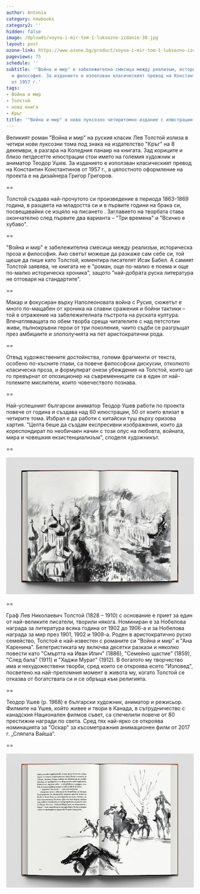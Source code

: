 ```yaml
---
author: Antonia
category: newbooks
category2: ''
hidden: false
image: /Uploads/voyna-i-mir-tom-1-luksozno-izdanie-30.jpg
layout: post
ozone-link: https://www.ozone.bg/product/voyna-i-mir-tom-1-luksozno-izdanie/
pageviews: 75
schedule: ''
subtitle: '"Война и мир" е забележителна смесица между реализъм, историческа проза
  и философия. За изданието е използван класическият превод на Константин Константинов
  от 1957 г.'
tags:
- Война и мир
- Толстой
- нова книга
- Кръг
title: '"Война и мир" в ново луксозно четиритомно издание с илюстрации на Теодор Ушев'
---
```


Великият роман "Война и мир" на руския класик Лев Толстой излиза в четири нови луксозни тома под знака на издателство "Кръг" на 8 декември, в разгара на Коледния панаир на книгата. Зад кориците и близо петдесетте илюстрации стои името на големия художник и аниматор Теодор Ушев. За изданието е използван класическият превод на Константин Константинов от 1957 г., а цялостното оформление на проекта е на дизайнера Григор Григоров.

\==

Толстой създава най-прочутото си произведение в периода 1863-1869 година, в разцвета на младостта си и в първите години на брака си, посвещавайки се изцяло на писането . Заглавието на творбата става окончателно след първите два варианта – "Три времена" и "Всичко е хубаво". 

\==

"Война и мир" е забележителна смесица между реализъм, историческа проза и философия. Ако светът можеше да разкаже сам себе си, той щеше да пише като Толстой, коментира писателят Исак Бабел. А самият Толстой заявява, че книгата не е "роман, още по-малко е поема и още по-малко историческа хроника", защото "най-добрата руска литература не отговаря на стандартите". 

\==

Макар и фокусиран върху Наполеоновата война с Русия, сюжетът е много по-мащабен от хроника на славни сражения и бойни тактики – той е отражение на забележителната пъстрота на руската култура. Впечатляващата по обем творба среща читателите с над петстотин живи, пълнокръвни герои от три поколения, чиито съдби се разгръщат през амбициите и злополучията на пет аристократични рода.

\==

Отвъд художествените достойнства, големи фрагменти от текста, особено по-късните глави, са повече философски дискусии, отколкото класическа проза, и формулират онези убеждения на Толстой, които ще го превърнат от опозиционер на съвременниците си в един от най-големите мислители, които човечеството познава. 

\==

Най-успешният български аниматор Теодор Ушев работи по проекта повече от година и създава над 60 илюстрации, 50 от които влизат в четирите тома. Избрал е да работи с китайски туш върху оризова хартия. "Целта беше да създам експресивни изображения, които да кореспондират по необичаен начин с този опус на любовта, войната, мира и човешкия екзистенциализъм", споделя художникът.

\==

![](/Uploads/tom4raztvor.jpg)

\==

Граф Лев Николаевич Толстой (1828 – 1910) с основание е приет за един от най-великите писатели, творили някога. Номиниран е за Нобелова награда за литература всяка година от 1902 до 1906-а и за Нобелова награда за мир през 1901, 1902 и 1909-а. Роден в аристократично руско семейство, Толстой е най-известен с романите си "Война и мир" и "Ана Каренина". Белетристиката му включва десетки разкази и няколко повести като "Смъртта на Иван Илич" (1886), "Семейно щастие" (1859), "След бала" (1911) и "Хаджи Мурат" (1912). В богатото му творчество има и нехудожествени творби, сред които се откроява есето "Изповед", посветено на най-преломния момент в живота му, когато Толстой се отказва от богатствата си и се обръща към религията. 

\==

Теодор Ушев (р. 1968) е български художник, аниматор и режисьор. Филмите на Ушев, който живее и твори в Канада, в сътрудничество с канадския Национален филмов съвет, са спечелили повече от 80 престижни награди по света. Сред тях най-ярко се откроява номинацията за "Оскар" за късометражния анимационен филм от 2017 г. „Сляпата Вайша“. 

\==

![](/Uploads/tom4raztvor1.jpg)
